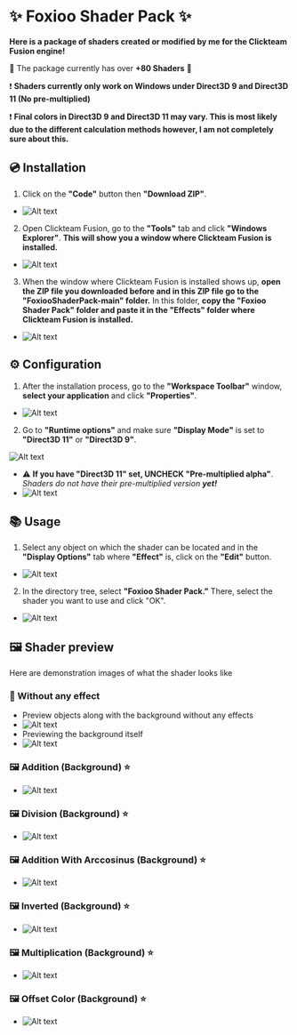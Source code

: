 # ✨ Foxioo Shader Pack ✨

**Here is a package of shaders created or modified by me for the Clickteam Fusion engine!**

🥳 The package currently has over **+80 Shaders** 🎉

❗ **Shaders currently only work on Windows under Direct3D 9 and Direct3D 11 (No pre-multiplied)**

❗ **Final colors in Direct3D 9 and Direct3D 11 may vary. This is most likely due to the different calculation methods however, I am not completely sure about this.**

## 💿 Installation

1. Click on the **"Code"** button then **"Download ZIP"**.
- ![Alt text](https://github.com/FoxiooOfficial/FoxiooShaderPack/blob/main/Resources/Installaton/1.png?raw=true)
2. Open Clickteam Fusion, go to the **"Tools"** tab and click **"Windows Explorer"**. **This will show you a window where Clickteam Fusion is installed.**
- ![Alt text](https://github.com/FoxiooOfficial/FoxiooShaderPack/blob/main/Resources/Installaton/2.png?raw=true)
3. When the window where Clickteam Fusion is installed shows up, **open the ZIP file you downloaded before and in this ZIP file go to the "FoxiooShaderPack-main" folder.** In this folder, **copy the "Foxioo Shader Pack" folder and paste it in the "Effects" folder where Clickteam Fusion is installed.**
- ![Alt text](https://github.com/FoxiooOfficial/FoxiooShaderPack/blob/main/Resources/Installaton/3.png?raw=true)


## ⚙️ Configuration

1. After the installation process, go to the **"Workspace Toolbar"** window, **select your application** and click **"Properties"**.
- ![Alt text](https://github.com/FoxiooOfficial/FoxiooShaderPack/blob/main/Resources/Usage/1.png?raw=true)
2. Go to **"Runtime options"** and make sure **"Display Mode"** is set to **"Direct3D 11"** or **"Direct3D 9"**.
   
![Alt text](https://github.com/FoxiooOfficial/FoxiooShaderPack/blob/main/Resources/Usage/2.png?raw=true)
   - ⚠️ **If you have "Direct3D 11" set, UNCHECK "Pre-multiplied alpha"**. *Shaders do not have their pre-multiplied version* ***yet!***
   - ![Alt text](https://github.com/FoxiooOfficial/FoxiooShaderPack/blob/main/Resources/Usage/3.png?raw=true)

## 📚 Usage

1. Select any object on which the shader can be located and in the **"Display Options"** tab where **"Effect"** is, click on the **"Edit"** button.
- ![Alt text](https://github.com/FoxiooOfficial/FoxiooShaderPack/blob/main/Resources/Usage/4.png?raw=true)
2. In the directory tree, select **"Foxioo Shader Pack."** There, select the shader you want to use and click "OK".
- ![Alt text](https://github.com/FoxiooOfficial/FoxiooShaderPack/blob/main/Resources/Usage/5.png?raw=true)

## 🖼️ Shader preview

Here are demonstration images of what the shader looks like

### 🚫 Without any effect
- Preview objects along with the background without any effects
- ![Alt text](https://github.com/FoxiooOfficial/FoxiooShaderPack/blob/main/Resources/Preview/No%20Shader/No%20Shader.png?raw=true)
- Previewing the background itself
- ![Alt text](https://github.com/FoxiooOfficial/FoxiooShaderPack/blob/main/Resources/Preview/No%20Shader/Background.png?raw=true)

### 🖼️ Addition (Background) ⭐
- ![Alt text](https://github.com/FoxiooOfficial/FoxiooShaderPack/blob/main/Resources/Preview/Addition%20(Background).png?raw=true)

### 🖼️ Division (Background) ⭐
- ![Alt text](https://github.com/FoxiooOfficial/FoxiooShaderPack/blob/main/Resources/Preview/Division%20(Background).png?raw=true)

### 🖼️ Addition With Arccosinus (Background) ⭐
- ![Alt text](https://github.com/FoxiooOfficial/FoxiooShaderPack/blob/main/Resources/Preview/Addition%20With%20Arccosinus%20(Background).png?raw=true)

### 🖼️ Inverted (Background) ⭐
- ![Alt text](https://github.com/FoxiooOfficial/FoxiooShaderPack/blob/main/Resources/Preview/Inverted%20(Background).png?raw=true)

### 🖼️ Multiplication (Background) ⭐
- ![Alt text](https://github.com/FoxiooOfficial/FoxiooShaderPack/blob/main/Resources/Preview/Multiplication%20(Background).png?raw=true)

### 🖼️ Offset Color (Background) ⭐
- ![Alt text](https://github.com/FoxiooOfficial/FoxiooShaderPack/blob/main/Resources/Preview/Offset%20Color%20(Background).png?raw=true)

